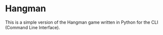 # Hangman

This is a simple version of the Hangman game written in Python for the CLI (Command Line Interface).
